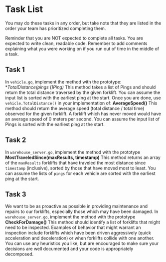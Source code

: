 # Task List

You may do these tasks in any order, but take note that they are listed in the order your team has prioritized completing them.

Reminder that you are NOT expected to complete all tasks. You are expected to write clean, readable code. Remember to add comments explaining what you were working on if you run out of time in the middle of a task.


## Task 1

In `vehicle.go`, implement the method with the prototype:
**TotalDistance(pings []*Ping)**
This method takes a list of Pings and should return the total distance traversed by the given forklift. You can assume the input list is sorted with the earliest ping at the start. Once you are done, use `vehicle.TotalDistance()` in your implementation of:
**AverageSpeed()**
This method should return the average speed (total distance / total time) observed for the given forklift. A forklift which has never moved would have an average speed of 0 meters per second. You can assume the input list of Pings is sorted with the earliest ping at the start.


## Task 2

In `warehouse_server.go`, implement the method with the prototype
**MostTraveledSince(maxResults, timestamp)**
This method returns an array of the `maxResults` forklifts that have traveled the most distance since `timestamp` (inclusive), sorted by those that have moved most to least. You can assume the lists of `pings` for each vehicle are sorted with the earliest ping at the start.


## Task 3

We want to be as proactive as possible in providing maintenance and repairs to our forklifts, especially those which may have been damaged. In `warehouse_server.go`, implement the method with the prototype
**CheckForDamage()**
This method should identify a list of forklifts that might need to be inspected. Examples of behavior that might warrant an inspection include forklifts which have been driven aggressively (quick acceleration and deceleration) or when forklifts collide with one another. You can use any heuristics you like, but are encouraged to make sure your decisions are well documented and your code is appropriately decomposed.

